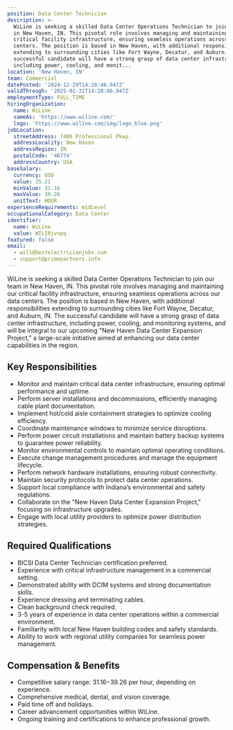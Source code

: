 ```yaml
---
position: Data Center Technician
description: >-
  WiLine is seeking a skilled Data Center Operations Technician to join our team
  in New Haven, IN. This pivotal role involves managing and maintaining our
  critical facility infrastructure, ensuring seamless operations across our data
  centers. The position is based in New Haven, with additional responsibilities
  extending to surrounding cities like Fort Wayne, Decatur, and Auburn, IN. The
  successful candidate will have a strong grasp of data center infrastructure,
  including power, cooling, and monit...
location: 'New Haven, IN'
team: Commercial
datePosted: '2024-12-29T14:28:46.947Z'
validThrough: '2025-01-31T14:28:46.947Z'
employmentType: FULL_TIME
hiringOrganization:
  name: WiLine
  sameAs: 'https://www.wiline.com/'
  logo: 'https://www.wiline.com/img/logo_blue.png'
jobLocation:
  streetAddress: 7486 Professional Pkwy.
  addressLocality: New Haven
  addressRegion: IN
  postalCode: '46774'
  addressCountry: USA
baseSalary:
  currency: USD
  value: 35.21
  minValue: 31.16
  maxValue: 39.26
  unitText: HOUR
experienceRequirements: midLevel
occupationalCategory: Data Center
identifier:
  name: WiLine
  value: WILI9jvvpq
featured: false
email:
  - will@bestelectricianjobs.com
  - support@primepartners.info
---
```




WiLine is seeking a skilled Data Center Operations Technician to join our team in New Haven, IN. This pivotal role involves managing and maintaining our critical facility infrastructure, ensuring seamless operations across our data centers. The position is based in New Haven, with additional responsibilities extending to surrounding cities like Fort Wayne, Decatur, and Auburn, IN. The successful candidate will have a strong grasp of data center infrastructure, including power, cooling, and monitoring systems, and will be integral to our upcoming "New Haven Data Center Expansion Project," a large-scale initiative aimed at enhancing our data center capabilities in the region.

## Key Responsibilities

- Monitor and maintain critical data center infrastructure, ensuring optimal performance and uptime.
- Perform server installations and decommissions, efficiently managing cable plant documentation.
- Implement hot/cold aisle containment strategies to optimize cooling efficiency.
- Coordinate maintenance windows to minimize service disruptions.
- Perform power circuit installations and maintain battery backup systems to guarantee power reliability.
- Monitor environmental controls to maintain optimal operating conditions.
- Execute change management procedures and manage the equipment lifecycle.
- Perform network hardware installations, ensuring robust connectivity.
- Maintain security protocols to protect data center operations.
- Support local compliance with Indiana’s environmental and safety regulations.
- Collaborate on the "New Haven Data Center Expansion Project," focusing on infrastructure upgrades.
- Engage with local utility providers to optimize power distribution strategies.

## Required Qualifications

- BICSI Data Center Technician certification preferred.
- Experience with critical infrastructure management in a commercial setting.
- Demonstrated ability with DCIM systems and strong documentation skills.
- Experience dressing and terminating cables.
- Clean background check required.
- 3-5 years of experience in data center operations within a commercial environment.
- Familiarity with local New Haven building codes and safety standards.
- Ability to work with regional utility companies for seamless power management.

## Compensation & Benefits

- Competitive salary range: $31.16-$39.26 per hour, depending on experience.
- Comprehensive medical, dental, and vision coverage.
- Paid time off and holidays.
- Career advancement opportunities within WiLine.
- Ongoing training and certifications to enhance professional growth.
